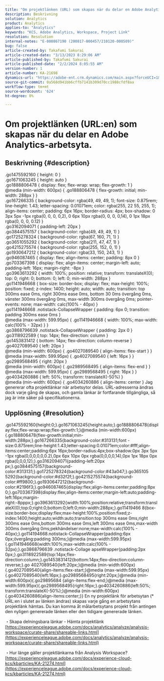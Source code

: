 ```yaml
---
title: "Om projektlänken (URL) som skapas när du delar en Adobe Analytics-arbetsyta."
description: Beskrivning
solution: Analytics
product: Analytics
applies-to: "Analytics"
keywords: "KCS, Adobe Analytics, Workspace, Project Link"
resolution: Resolution
internal-notes: "E-000867190 (200817-000457/210120-000509)"
bug: false
article-created-by: Takafumi Sakurai
article-created-date: "3/13/2023 8:29:06 AM"
article-published-by: Takafumi Sakurai
article-published-date: "2/2/2024 8:05:55 AM"
version-number: 1
article-number: KA-21698
dynamics-url: "https://adobe-ent.crm.dynamics.com/main.aspx?forceUCI=1&pagetype=entityrecord&etn=knowledgearticle&id=206da01a-79c1-ed11-83ff-6045bd006268"
source-git-commit: 0a568d941bb6cffb7141b309d70cc1988cfdf8aa
workflow-type: tm+mt
source-wordcount: '624'
ht-degree: 0%

---
```


# Om projektlänken (URL:en) som skapas när du delar en Adobe Analytics-arbetsyta.

## Beskrivning {#description}

.go1475592160 { height: 0 }<br>.go1671063245 { height: auto }<br>.go1888806478 { display: flex; flex-wrap: wrap; flex-growth: 1 }<br>@media (min-width: 600px) { .go188806478 { flex-growth: initial; min-width: 288px } }<br>.go167266335 { background-color: rgba(49, 49, 49, 1); font-size: 0.875rem; line-height: 1.43; letter-spacing: 0.01071em; color: rgba(255, 22 55, 255, 1); align-items: center; padding: 6px 16px; border-radius: 4px; box-shadow: 0 3px 5px -1px rgba(0, 0, 0, 0,2), 0 6px 10px rgba(0, 0, 0, 0,14), 0 1px 18px rgba(0, 0, 0, 0.12) }<br>.go3162094071 { padding-left: 20px }<br>.go3844575157 { background-color: rgba(49, 49, 49, 1) }<br>.go1725278324 { background-color: rgba(67, 160, 71, 1) }<br>.go3651055292 { background-color: rgba(211, 47, 47, 1) }<br>.go4215275574 { background-color: rgba(255, 152, 0, 1) }<br>.go1930647212 { background-color: rgba(33, 150, 243, 1) }<br>.go946087465 { display: flex; align-items: center; padding: 8px 0 }<br>.go703367398 { display: flex; align-items: center; margin-left: auto; padding-left: 16px; margin-right: -8px }<br>.go3963613292 { width: 100%; position: relative; transform: translateX(0); top: 0; right: 0; bottom: 0; left: 0; min-width: 288px }<br>.go1141946668 { box-size: border-box; display: flex; max-height: 100%; position: fixed; z-index: 1400; height: auto; width: auto; transition: top 300ms ease 0ms, right 300ms ease 0ms, bottom 30 0ms övergång 0ms, vänster 300ms övergång 0ms, max-width 300ms övergång 0ms; pointer-events: none; max-width: calc(100% - 40px) }<br>.go1141946668 .notistack-CollapseWrapper { padding: 6px 0; transition: padding 300ms ease 0ms }<br>@media (max-width: 599.95px) { .go1141946668 { width: 100%; max-width: calc(100% - 32px) } }<br>.go3868796639 .notistack-CollapseWrapper { padding: 2px 0 }<br>.go3118922589 { top: 14px; flex-direction: column }<br>.go1453831412 { bottom: 14px; flex-direction: column-reverse }<br>.go4027089540 { left: 20px }<br>@media (min-width: 600px) { .go4027089540 { align-items: flex-start } }<br>@media (max-width: 599.95px) { .go4027089540 { left: 16px } }<br>.go2989568495 { right: 20px }<br>@media (min-width: 600px) { .go2989568495 { align-items: flex-end } }<br>@media (max-width: 599.95px) { .go2989568495 { right: 16px } }<br>.go4034260886 { left: 50%; transform: translateX(-50%) }<br>@media (min-width: 600px) { .go4034260886 { align-items: center } Jag genererar ofta projektlänkar när arbetsytor delas. URL-adresserna ändras dock varje gång de skapas, och gamla länkar är fortfarande tillgängliga, så jag är inte säker på specifikationerna.

## Upplösning {#resolution}

.go1475592160{height:0;}.go1671063245{height:auto;}.go1888806478{display:flex;flex-wrap:wrap;flex-growth:1;}@media (min-width:600px){.go188806478{flex-growth:initial;min-width:288px;}.go167266335{background-color:#313131;font -size:0.875rem;line-height:1.43;letter-spacing:0.01071em;color:#fff;align-items:center;padding:6px 16px;border-radius:4px;box-shadow:0px 3px 5px -1px rgba(0,0,0,0,0,0.2),0px 6px 10px 0px rgba(0,0,0,0,14),0px 1px 18px 0px rgba(0,0,0,12);}.go3162094071{padding-left:20px px;}.go3844575157{background-color:#313131;}.go1725278324{background-color:#43a047;}.go365105 5292{background-color:#d32f2f;}.go4215275574{background-color:#ff9800;}.go1930647212{background-color:#2196f3;}.go946087465{display:flex;align-items:center;padding:8px 0;}.go703367398{display:flex;align-items:center;margin-left:auto;padding-left:16px;margin-right:-8pppx;}.go3963613292{width:100%;position:relative;transform:translateX(0);top:0;right:0;bottom:0;left:0;min-width:288px;}.go11419466 8{box-size:border-box;display:flex;max-height:100%;position:fixed;z-index:1400;height:auto;width:auto;transition:top 300ms ease 0ms,right 300ms ease 0ms,bottom 300ms ease 0ms,left 300ms ease 0ms,max-width 300ms övergång 0ms;pekhändelser:none;max-width:calc(100% - 40px);}.go114194668.notistack-CollapseWrapper{padding:6px 0px;övergång:padding 300ms;}@media (max-width:599.95px){.go1141946668{width:100%;max-width:calc(100% - 32px);}.go3868796639 .notistack-Collage apseWrapper{padding:2px 0px;}.go3118922589{top:14px;flex-direction:column;}.go1453831412{bottom:14px;flex-direction:column-reverse;}.go 4027089540{left:20px;}@media (min-width:600px){.go4027089540{align-items:flex-start;}@media (max-width:599.95px){.go4027089540{left:16px;}.go2989568495{right:20px;}@media (min-width:600px){.go29895684 {align-items:flex-end;}@media (max-width:599.95px){.go2989568495{right:16px;}.go4034260886{left:50%; transform:translateX(-50%);}@media (min-width:600px){.go4034260886{align-items:center;}} En ny projektlänk för arbetsytan (\* URL:en i slutet av länken ändras) skapas varje gång en arbetsytans projektlänk hämtas. Du kan komma åt målarbetsytans projekt från antingen den nyligen genererade länken eller den tidigare genererade länken.

・Skapa delningsbara länkar - Hämta projektlänk
[https://experienceleague.adobe.com/docs/analytics/analyze/analysis-workspace/curate-share/shareable-links.html](https://experienceleague.adobe.com/docs/analytics/analyze/analysis-workspace/curate-share/shareable-links.html)

・Hur länge gäller projektlänkarna från Analysis Workspace?
[https://experienceleague.adobe.com/docs/experience-cloud-kcs/kbarticles/KA-21274.html](https://experienceleague.adobe.com/docs/experience-cloud-kcs/kbarticles/KA-21274.html)
